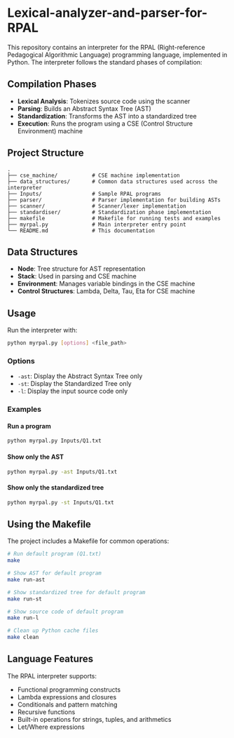 # Lexical-analyzer-and-parser-for-RPAL

This repository contains an interpreter for the RPAL (Right-reference Pedagogical Algorithmic Language) programming language, implemented in Python. The interpreter follows the standard phases of compilation:

## Compilation Phases

* **Lexical Analysis**: Tokenizes source code using the scanner
* **Parsing**: Builds an Abstract Syntax Tree (AST)
* **Standardization**: Transforms the AST into a standardized tree
* **Execution**: Runs the program using a CSE (Control Structure Environment) machine

## Project Structure

```
.
├── cse_machine/           # CSE machine implementation
├── data_structures/       # Common data structures used across the interpreter
├── Inputs/                # Sample RPAL programs
├── parser/                # Parser implementation for building ASTs
├── scanner/               # Scanner/lexer implementation
├── standardiser/          # Standardization phase implementation
├── makefile               # Makefile for running tests and examples
├── myrpal.py              # Main interpreter entry point
└── README.md              # This documentation
```

## Data Structures

* **Node**: Tree structure for AST representation
* **Stack**: Used in parsing and CSE machine
* **Environment**: Manages variable bindings in the CSE machine
* **Control Structures**: Lambda, Delta, Tau, Eta for CSE machine

## Usage

Run the interpreter with:

```bash
python myrpal.py [options] <file_path>
```

### Options

* `-ast`: Display the Abstract Syntax Tree only
* `-st`: Display the Standardized Tree only
* `-l`: Display the input source code only

### Examples

#### Run a program

```bash
python myrpal.py Inputs/Q1.txt
```

#### Show only the AST

```bash
python myrpal.py -ast Inputs/Q1.txt
```

#### Show only the standardized tree

```bash
python myrpal.py -st Inputs/Q1.txt
```

## Using the Makefile

The project includes a Makefile for common operations:

```bash
# Run default program (Q1.txt)
make

# Show AST for default program
make run-ast

# Show standardized tree for default program
make run-st

# Show source code of default program
make run-l

# Clean up Python cache files
make clean
```

## Language Features

The RPAL interpreter supports:

* Functional programming constructs
* Lambda expressions and closures
* Conditionals and pattern matching
* Recursive functions
* Built-in operations for strings, tuples, and arithmetics
* Let/Where expressions
